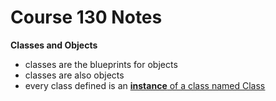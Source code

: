 # Course 130 Notes

**Classes and Objects**

* classes are the blueprints for objects
* classes are also objects
* every class defined is an <u>**instance**<u> of a class named Class